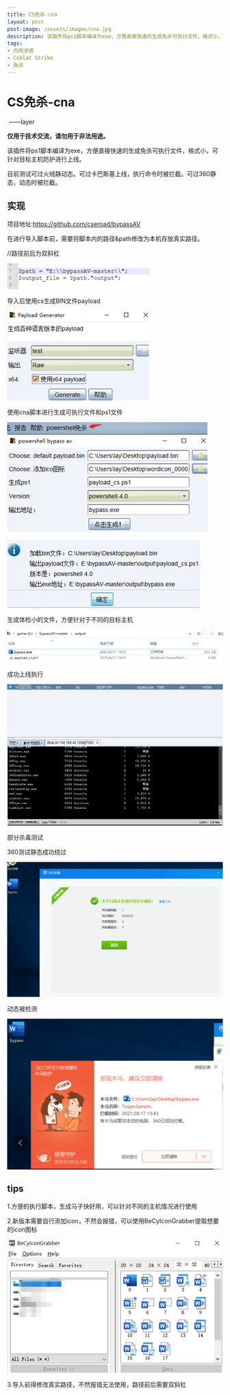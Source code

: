 ```yaml
---
title: CS免杀-cna
layout: post
post-image: /assets/images/cna.jpg
description: 该插件将ps1脚本编译为exe，方便直接快速的生成免杀可执行文件，格式小，可针对目标主机防护进行上线。目前测试可过火绒静动态。可过卡巴斯基上线，执行命令时被拦截。可过360静态，动态时被拦截。
tags:
- 内网渗透
- Coblat Strike
- 免杀
---
```


# CS免杀-cna

​                                                                                                                       ——layer     

**仅用于技术交流，请勿用于非法用途。**

该插件将ps1脚本编译为exe，方便直接快速的生成免杀可执行文件，格式小，可针对目标主机防护进行上线。

目前测试可过火绒静动态。可过卡巴斯基上线，执行命令时被拦截。可过360静态，动态时被拦截。

## 实现

项目地址:https://github.com/cseroad/bypassAV

在进行导入脚本前，需要将脚本内的路径&path修改为本机存放真实路径。

//路径前后为双斜杠

![image-20210817155652519](/assets/images/20210926/image-20210817155652519.png)

导入后使用cs生成BIN文件payload

![image-20210817155807628](/assets/images/20210926/image-20210817155807628.png)

使用cna脚本进行生成可执行文件和ps1文件

![image-20210817155954901](/assets/images/20210926/image-20210817155954901.png)

![image-20210817160207368](/assets/images/20210926/image-20210817160207368.png)

生成体检小的文件，方便针对于不同的目标主机

![image-20210817160305343](/assets/images/20210926/image-20210817160305343.png)

成功上线执行

![image-20210817160542875](/assets/images/20210926/image-20210817160542875.png)

部分杀毒测试

360测试静态成功绕过

![image-20210817160838727](/assets/images/20210926/image-20210817160838727.png)

动态被检测

![image-20210817160942527](/assets/images/20210926/image-20210817160942527.png)



## tips

1.方便的执行脚本，生成马子快好用，可以针对不同的主机情况进行使用

2.新版本需要自行添加icon，不然会报错，可以使用BeCyIconGrabber提取想要的icon图标

![image-20210817161438841](/assets/images/20210926/image-20210817161438841.png)

3.导入前得修改真实路径，不然报错无法使用，路径前后需要双斜杠

